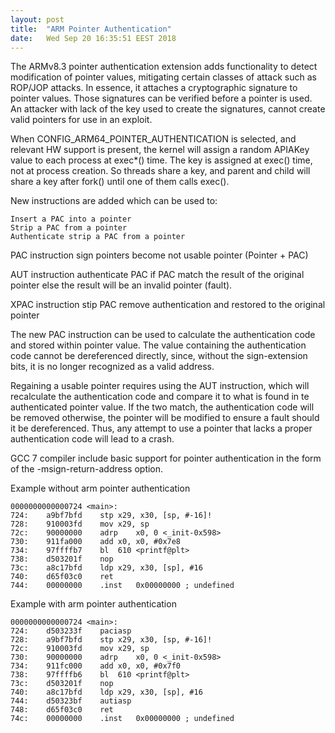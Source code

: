 ```yaml
---
layout: post
title:  "ARM Pointer Authentication"
date:   Wed Sep 20 16:35:51 EEST 2018
---
```


The ARMv8.3 pointer authentication extension adds functionality to detect modification of pointer values, mitigating certain classes of attack such as
ROP/JOP attacks. In essence, it attaches a cryptographic signature to pointer values. Those signatures can be verified before a pointer is used. 
An attacker with lack of the key used to create the signatures, cannot create valid pointers for use in an exploit.

When CONFIG_ARM64_POINTER_AUTHENTICATION is selected, and relevant HW support is present, the kernel will assign a random APIAKey value to each process at exec*() time.
The key is assigned at exec() time, not at process creation. So threads share a key, and parent and child will share a key after fork() until one of them calls exec().

New instructions are added which can be used to:

    Insert a PAC into a pointer
    Strip a PAC from a pointer
    Authenticate strip a PAC from a pointer

PAC instruction sign pointers become not usable pointer (Pointer + PAC)

AUT instruction authenticate PAC if PAC match the result of the original pointer else the result will be an invalid pointer (fault).

XPAC instruction stip PAC remove authentication and restored to the original pointer

The new PAC instruction can be used to calculate the authentication code and stored within pointer value. The value containing the authentication code cannot be dereferenced directly, since, without the sign-extension bits, it is no longer recognized as a valid address.

Regaining a usable pointer requires using the AUT instruction, which will recalculate the authentication code and compare it to what is found in te authenticated pointer value. If the two match, the authentication code will be removed otherwise, the pointer will be modified to ensure a fault should it be dereferenced. Thus, any attempt to use a pointer that lacks a proper authentication code will lead to a crash. 

GCC 7 compiler include basic support for pointer authentication in the form of the -msign-return-address option.

Example without arm pointer authentication

    0000000000000724 <main>:
    724:	a9bf7bfd	stp	x29, x30, [sp, #-16]!
    728:	910003fd	mov	x29, sp
    72c:	90000000	adrp	x0, 0 <_init-0x598>
    730:	911fa000	add	x0, x0, #0x7e8
    734:	97ffffb7	bl	610 <printf@plt>
    738:	d503201f	nop
    73c:	a8c17bfd	ldp	x29, x30, [sp], #16
    740:	d65f03c0	ret
    744:	00000000	.inst	0x00000000 ; undefined

Example with arm pointer authentication

    0000000000000724 <main>:
    724:	d503233f	paciasp
    728:	a9bf7bfd	stp	x29, x30, [sp, #-16]!
    72c:	910003fd	mov	x29, sp
    730:	90000000	adrp	x0, 0 <_init-0x598>
    734:	911fc000	add	x0, x0, #0x7f0
    738:	97ffffb6	bl	610 <printf@plt>
    73c:	d503201f	nop
    740:	a8c17bfd	ldp	x29, x30, [sp], #16
    744:	d50323bf	autiasp
    748:	d65f03c0	ret
    74c:	00000000	.inst	0x00000000 ; undefined

